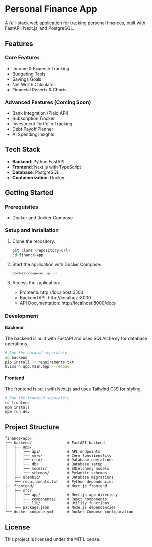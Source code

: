 # Personal Finance App

A full-stack web application for tracking personal finances, built with FastAPI, Next.js, and PostgreSQL.

## Features

### Core Features
- Income & Expense Tracking
- Budgeting Tools
- Savings Goals
- Net Worth Calculator
- Financial Reports & Charts

### Advanced Features (Coming Soon)
- Bank Integration (Plaid API)
- Subscription Tracker
- Investment Portfolio Tracking
- Debt Payoff Planner
- AI Spending Insights

## Tech Stack

- **Backend**: Python FastAPI
- **Frontend**: Next.js with TypeScript
- **Database**: PostgreSQL
- **Containerization**: Docker

## Getting Started

### Prerequisites

- Docker and Docker Compose

### Setup and Installation

1. Clone the repository:
   ```bash
   git clone <repository-url>
   cd finance-app
   ```

2. Start the application with Docker Compose:
   ```bash
   docker-compose up -d
   ```

3. Access the application:
   - Frontend: http://localhost:3000
   - Backend API: http://localhost:8000
   - API Documentation: http://localhost:8000/docs

### Development

#### Backend

The backend is built with FastAPI and uses SQLAlchemy for database operations.

```bash
# Run the backend separately
cd backend
pip install -r requirements.txt
uvicorn app.main:app --reload
```

#### Frontend

The frontend is built with Next.js and uses Tailwind CSS for styling.

```bash
# Run the frontend separately
cd frontend
npm install
npm run dev
```

## Project Structure

```
finance-app/
├── backend/                # FastAPI backend
│   ├── app/
│   │   ├── api/            # API endpoints
│   │   ├── core/           # Core functionality
│   │   ├── crud/           # Database operations
│   │   ├── db/             # Database setup
│   │   ├── models/         # SQLAlchemy models
│   │   └── schemas/        # Pydantic schemas
│   ├── alembic/            # Database migrations
│   └── requirements.txt    # Python dependencies
├── frontend/               # Next.js frontend
│   ├── src/
│   │   ├── app/            # Next.js app directory
│   │   ├── components/     # React components
│   │   └── lib/            # Utility functions
│   └── package.json        # Node.js dependencies
└── docker-compose.yml      # Docker Compose configuration
```

## License

This project is licensed under the MIT License. 